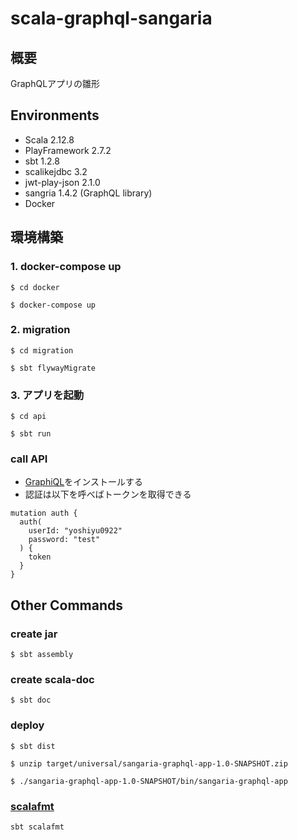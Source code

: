 # scala-graphql-sangaria

## 概要

GraphQLアプリの雛形

## Environments

* Scala 2.12.8
* PlayFramework 2.7.2
* sbt 1.2.8
* scalikejdbc 3.2
* jwt-play-json 2.1.0
* sangria 1.4.2 (GraphQL library)
* Docker

## 環境構築

### 1. docker-compose up

```shell
$ cd docker

$ docker-compose up
```

### 2. migration

```shell
$ cd migration

$ sbt flywayMigrate
```

### 3. アプリを起動

```shell
$ cd api

$ sbt run
```

### call API

- [GraphiQL](https://github.com/graphql/graphiql/tree/main/packages/graphiql#readme)をインストールする
- 認証は以下を呼べばトークンを取得できる
```
mutation auth {
  auth(
    userId: "yoshiyu0922"
    password: "test"
  ) {
    token
  }
}
```


## Other Commands

### create jar

```sbtshell
$ sbt assembly
```

### create scala-doc

```sbtshell
$ sbt doc
```

### deploy

```
$ sbt dist

$ unzip target/universal/sangaria-graphql-app-1.0-SNAPSHOT.zip

$ ./sangaria-graphql-app-1.0-SNAPSHOT/bin/sangaria-graphql-app 
```

### [scalafmt](https://scalameta.org/scalafmt/)

```sbtshell
sbt scalafmt
```
